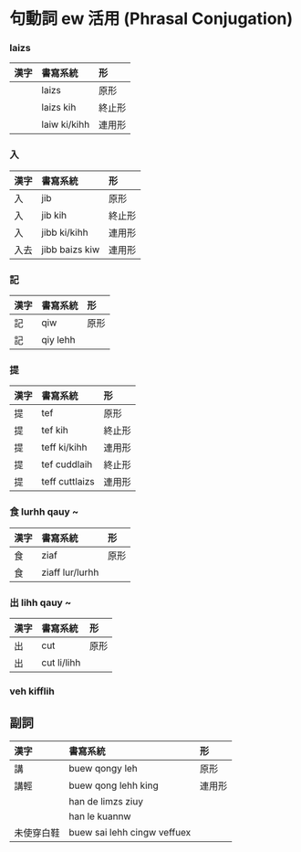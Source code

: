 # 句動詞 ew 活用 (Phrasal Conjugation)

### laizs

| 漢字 | 書寫系統 | 形 |
| :--- | :--- | :--- |
| | laizs | 原形 |
| | laizs kih | 終止形 |
| | laiw ki/kihh | 連用形 |

### 入

| 漢字 | 書寫系統 | 形 |
| :--- | :--- | :--- |
| 入 | jib | 原形 |
| 入 | jib kih | 終止形 |
| 入 | jibb ki/kihh | 連用形 |
| 入去 | jibb baizs kiw | 連用形 |

### 記

| 漢字 | 書寫系統 | 形 |
| :--- | :--- | :--- |
| 記 | qiw | 原形 |
| 記 | qiy lehh |  |

### 提

| 漢字 | 書寫系統 | 形 |
| :--- | :--- | :--- |
| 提 | tef | 原形 |
| 提 | tef kih | 終止形 |
| 提 | teff ki/kihh | 連用形 |
| 提 | tef cuddlaih | 終止形 |
| 提 | teff cuttlaizs | 連用形 |

### 食 lurhh qauy ~

| 漢字 | 書寫系統 | 形 |
| :--- | :--- | :--- |
| 食 | ziaf | 原形 |
| 食 | ziaff lur/lurhh |  |

### 出 lihh qauy ~

| 漢字 | 書寫系統 | 形 |
| :--- | :--- | :--- |
| 出 | cut | 原形 |
| 出 | cut li/lihh |  |

### veh kifflih

## 副詞

| 漢字 | 書寫系統 | 形 |
| :--- | :--- | :--- |
| 講 | buew qongy leh | 原形 |
| 講輕 | buew qong lehh king | 連用形 |
| | han de limzs ziuy | |
| | han le kuannw | |
| 未使穿白鞋 | buew sai lehh cingw veffuex ||
